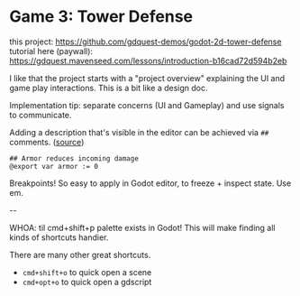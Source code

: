 # Game 3: Tower Defense

this project: https://github.com/gdquest-demos/godot-2d-tower-defense
tutorial here (paywall): https://gdquest.mavenseed.com/lessons/introduction-b16cad72d594b2eb

I like that the project starts with a "project overview" explaining the UI
and game play interactions. This is a bit like a design doc.

Implementation tip: separate concerns (UI and Gameplay) and use signals to communicate.

Adding a description that's visible in the editor can be achieved via `##` comments. ([source](https://github.com/godotengine/godot/pull/41095))

```
## Armor reduces incoming damage
@export var armor := 0
```

Breakpoints! So easy to apply in Godot editor, to freeze + inspect state. Use em.

--

WHOA: til cmd+shift+p palette exists in Godot! This will make finding all kinds of shortcuts handier.

There are many other great shortcuts.

- `cmd+shift+o` to quick open a scene
- `cmd+opt+o` to quick open a gdscript
